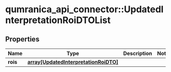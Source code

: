 # qumranica_api_connector::UpdatedInterpretationRoiDTOList

## Properties
Name | Type | Description | Notes
------------ | ------------- | ------------- | -------------
**rois** | [**array[UpdatedInterpretationRoiDTO]**](UpdatedInterpretationRoiDTO.md) |  | 


